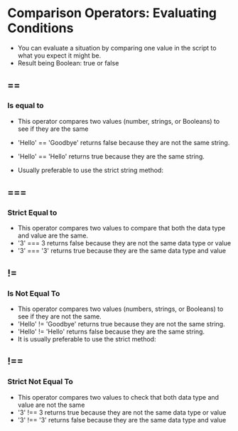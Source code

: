 # Comparison Operators: Evaluating Conditions

* You can evaluate a situation by comparing one value in the script to what you expect it might be.
* Result being Boolean: true or false

## ==

### Is equal to

* This operator compares two values (number, strings, or Booleans) to see if they are the same
* 'Hello' == 'Goodbye' returns false because they are not the same string.
* 'Hello' == 'Hello' returns true because they are the same string.

* Usually preferable to use the strict string method:

## ===

### Strict Equal to

* This operator compares two values to compare that both the data type and value are the same.
* '3' === 3 returns false because they are not the same data type or value 
* '3' === '3' returns true because they are the same data type and value

## !=

### Is Not Equal To

* This operator compares two values (numbers, strings, or Booleans) to see if they are not the same.
* 'Hello' != 'Goodbye' returns true because they are not the same string.
* 'Hello' != 'Hello' returns false because they are the same string.
* It is usually preferable to use the strict method:

## !==

### Strict Not Equal To

* This operator compares two values to check that both data type and value are not the same
* '3' !== 3 returns true because they are not the same data type or value
* '3' !== '3' returns false because they are the same data type and value

